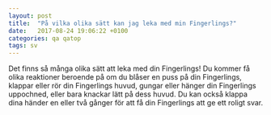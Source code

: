 ```yaml
---
layout: post
title:  "På vilka olika sätt kan jag leka med min Fingerlings?"
date:   2017-08-24 19:06:22 +0100
categories: qa qatop
tags: sv
---
```


Det finns så många olika sätt att leka med din Fingerlings!
Du kommer få olika reaktioner beroende på om du blåser en puss på din Fingerlings, klappar eller rör din Fingerlings huvud, gungar eller hänger din Fingerlings uppochned, eller bara knackar lätt på dess huvud.
Du kan också klappa dina händer en eller två gånger för att få din Fingerlings att ge ett roligt svar.